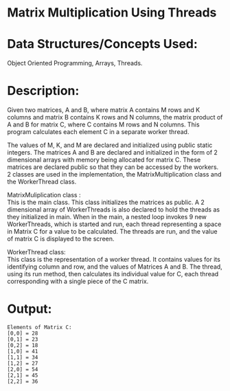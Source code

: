 # Matrix Multiplication Using Threads


# Data Structures/Concepts Used:
Object Oriented Programming, Arrays, Threads.


# Description:
Given two matrices, A and B, where matrix A contains M rows and K columns and matrix B contains K rows and N columns, the matrix product of A and B for matrix C,
where C contains M rows and N columns. This program calculates each element C in a separate worker thread.

The values of M, K, and M are declared and initialized using public static integers. The matrices A and B are declared and initialized in the form 
of 2 dimensional arrays with memory being allocated for matrix C. 
These matrices are declared public so that they can be accessed by the workers. 2 classes are used in the implementation, 
the MatrixMultiplication class and the WorkerThread class. 

MatrixMuliplication class :  
This is the main class. This class initializes the matrices as public. A 2 dimensional array of WorkerThreads is also declared to hold the threads as they initialized in main. When in the main, a nested loop invokes 9 new WorkerThreads, which  is started and run, each thread representing a space in Matrix C for a value to be calculated. The threads are run, and the value of matrix C is displayed to the screen. 
 
WorkerThread class:   
                This class is the representation of a worker thread. It contains values for its identifying column and row, and the values of Matrices A and B. The thread, using its run method, then calculates its individual value for C, each thread corresponding with a single piece of the C matrix.


# Output:
	Elements of Matrix C:
	[0,0] = 28
	[0,1] = 23
	[0,2] = 18
	[1,0] = 41
	[1,1] = 34
	[1,2] = 27
	[2,0] = 54
	[2,1] = 45
	[2,2] = 36
